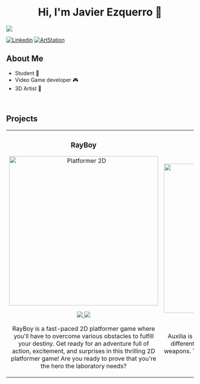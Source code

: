 <div align="center">
<h1 align="center">Hi, I'm Javier Ezquerro</a> 👋</h1>
  
</div>
<img src="https://www.gamingco.com.au/wp-content/uploads/2015/11/gamewarrior-0103-1400x788.jpg">

[![Linkedin](https://img.shields.io/badge/LINKEDIN-blue)](https://www.linkedin.com/in/javier-ezquerro-fuentes-5a494a319/)
[![ArtStation](https://img.shields.io/badge/ARTSTATION-purple)](https://www.artstation.com/jezquerrof)

## About Me

-  Student 🔭
- Video Game developer  🎮 
- 3D Artist  🎨
<br>

## Projects

<table>
  <tr>
    <td width="50%">
      <h3 align="center">RayBoy</h3>
      <div align="center">
        <a href="https://rayboyy.itch.io/rayboy" target="_blank">
          <img src="https://i.imgur.com/O3FzCXo.png" width="400" alt="Platformer 2D">
        </a>
        <p>
          <a href="https://rayboyy.itch.io/rayboy">
            <img src="https://img.shields.io/badge/ITCH.IO-white?style=for-the-badge&logoColor=black">
          </a>
          <a href="https://www.youtube.com/@RayBoyGame">
            <img src="https://img.shields.io/badge/YOUTUBE-red?style=for-the-badge&Color=black">
          </a>
        </p>
        <p>
          RayBoy is a fast-paced 2D platformer game where you'll have to overcome various obstacles to fulfill your destiny. 
          Get ready for an adventure full of action, excitement, and surprises in this thrilling 2D platformer game! Are you ready to prove that you're the hero the laboratory needs?
        </p>
      </div>
    </td>
    <td width="50%">
      <h3 align="center">Auxilia</h3>
      <div align="center">
        <a href="https://github.com/JEzquerroF/Auxilia" target="_blank">
          <img src="https://i.imgur.com/zGbRq9l.png" width="400" alt="Auxilia">
        </a>
        <p>
          <a href="https://github.com/JEzquerroF/Auxilia" target="_blank">
            <img src="https://img.shields.io/badge/GITHUB-white?style=for-the-badge&logo=github&Color=black">
          </a>
          <a href="https://www.youtube.com/watch?v=HuN3VcajHgo&t=3s" target="_blank">
            <img src="https://img.shields.io/badge/YOUTUBE-red?style=for-the-badge&Color=black">
          </a>
        </p>
        <p>
          Auxilia is a Simple 2D action game, you will fight in differents dungeon beating enemies with a lot of weapons.  You will solve some puzzles to continue on the game. 
        </p>
      </div>
    </td>
  </tr>
</table>





<!--
**JEzquerroF/JEzquerroF** is a ✨ _special_ ✨ repository because its `README.md` (this file) appears on your GitHub profile.

Here are some ideas to get you started:

- 🔭 I’m currently working on ...
- 🌱 I’m currently learning ...
- 👯 I’m looking to collaborate on ...
- 🤔 I’m looking for help with ...
- 💬 Ask me about ...
- 📫 How to reach me: ...
- 😄 Pronouns: ...
- ⚡ Fun fact: ...
-->
